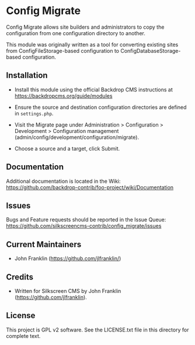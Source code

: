Config Migrate
==============

Config Migrate allows site builders and administrators to copy the configuration
from one configuration directory to another.

This module was originally written as a tool for converting existing sites from
ConfigFileStorage-based configuration to ConfigDatabaseStorage-based
configuration.

Installation
------------

- Install this module using the official Backdrop CMS instructions at
  https://backdropcms.org/guide/modules

- Ensure the source and destination configuration directories are defined in
  `settings.php`.

- Visit the Migrate page under Administration > Configuration > Development >
  Configuration management (admin/config/development/configuration/migrate).

- Choose a source and a target, click Submit.

Documentation
-------------

Additional documentation is located in the Wiki:
https://github.com/backdrop-contrib/foo-project/wiki/Documentation

Issues
------

Bugs and Feature requests should be reported in the Issue Queue:
https://github.com/silkscreencms-contrib/config_migrate/issues

Current Maintainers
-------------------

- John Franklin (https://github.com/jlfranklin/)

Credits
-------

- Written for Silkscreen CMS by John Franklin (https://github.com/jlfranklin).

License
-------

This project is GPL v2 software. See the LICENSE.txt file in this directory for
complete text.
